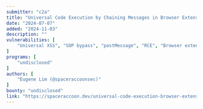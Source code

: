 ```yaml
---
submitter: "c2a"
title: "Universal Code Execution by Chaining Messages in Browser Extensions"
date: "2024-07-07"
added: "2024-11-03"
description: ""
vulnerabilities: [
    "Universal XSS", "SOP bypass", "postMessage", "RCE", "Browser extension hacking"
]
programs: [
    "undisclosed"
]
authors: [
    "Eugene Lim (@spaceraccoonsec)"
]
bounty: "undisclosed"
link: "https://spaceraccoon.dev/universal-code-execution-browser-extensions/"
---
```




